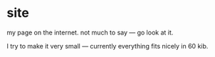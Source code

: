 # site
my page on the internet. not much to say — go look at it.

I try to make it very small — currently everything fits nicely in 60 kib.
